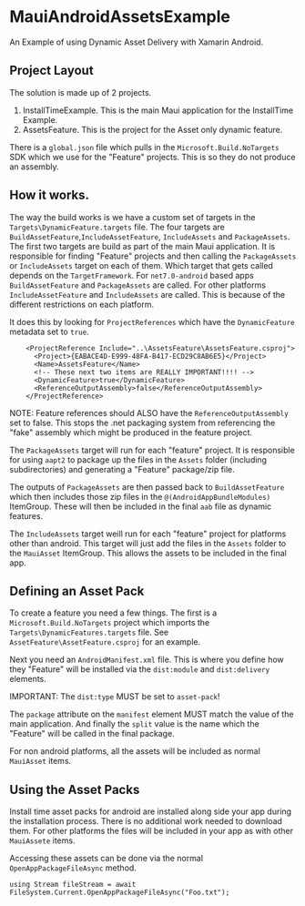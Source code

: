 # MauiAndroidAssetsExample
An Example of using Dynamic Asset Delivery with Xamarin Android.

## Project Layout

The solution is made up of 2 projects.

1. InstallTimeExample. This is the main Maui application for the
   InstallTime Example.
2. AssetsFeature. This is the project for the Asset only dynamic feature.

There is a `global.json` file which pulls in the `Microsoft.Build.NoTargets` SDK
which we use for the "Feature" projects. This is so they do not produce an assembly. 

## How it works.

The way the build works is we have a custom set of targets in the `Targets\DynamicFeature.targets`
file. The four targets are `BuildAssetFeature`,`IncludeAssetFeature`, `IncludeAssets` and `PackageAssets`. The first two targets are build as part of the main Maui application. It is responsible for 
finding "Feature" projects and then calling the `PackageAssets` or `IncludeAssets` target on each of them. Which target that gets called depends on the `TargetFramework`. For 
`net7.0-android` based apps `BuildAssetFeature` and `PackageAssets` are called. For 
other platforms `IncludeAssetFeature` and `IncludeAssets` are called. This is because
of the different restrictions on each platform.  

It does this by looking for `ProjectReferences` which have the `DynamicFeature` metadata
set to `true`.

```
    <ProjectReference Include="..\AssetsFeature\AssetsFeature.csproj">
      <Project>{EABACE4D-E999-48FA-B417-ECD29C8AB6E5}</Project>
      <Name>AssetsFeature</Name>
      <!-- These next two items are REALLY IMPORTANT!!!! -->
      <DynamicFeature>true</DynamicFeature>
      <ReferenceOutputAssembly>false</ReferenceOutputAssembly>
    </ProjectReference>
```

NOTE: Feature references should ALSO have the `ReferenceOutputAssembly` set to false. This 
stops the .net packaging system from referencing the "fake" assembly which might be produced
in the feature project.

The `PackageAssets` target will run for each "feature" project. It is responsible for 
using `aapt2` to package up the files in the `Assets` folder (including subdirectories)
and generating a "Feature" package/zip file. 

The outputs of `PackageAssets` are then passed back to `BuildAssetFeature` which then includes
those zip files in the `@(AndroidAppBundleModules)` ItemGroup. These will then be included
in the final `aab` file as dynamic features. 

The `IncludeAssets` target weill run for each "feature" project for platforms other than
android. This target will just add the files in the `Assets` folder to the `MauiAsset`
ItemGroup. This allows the assets to be included in the final app.

## Defining an Asset Pack

To create a feature you need a few things. The first is a `Microsoft.Build.NoTargets` project
which imports the `Targets\DynamicFeatures.targets` file. See `AssetFeature\AssetFeature.csproj`
for an example.

Next you need an `AndroidManifest.xml` file. This is where you define how they "Feature" will be
installed via the `dist:module` and `dist:delivery` elements. 

IMPORTANT: The `dist:type` MUST be set to `asset-pack`!

The `package` attribute on the `manifest` element MUST match the value of the main application.
And finally the `split` value is the name which the "Feature" will be called in the final package.

For non android platforms, all the assets will be included as normal `MauiAsset` items.

## Using the Asset Packs

Install time asset packs for android are installed along side your app during the installation 
process. There is no additional work needed to download them.
For other platforms the files will be included in your app as with other `MauiAssete` items.

Accessing these assets can be done via the normal `OpenAppPackageFileAsync` method.

```
using Stream fileStream = await FileSystem.Current.OpenAppPackageFileAsync("Foo.txt");
```
